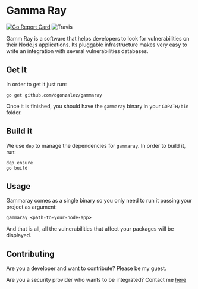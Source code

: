 # Gamma Ray
[![Go Report Card](https://goreportcard.com/badge/github.com/dgonzalez/gammaray)](https://goreportcard.com/report/github.com/dgonzalez/gammaray)
![Travis](https://travis-ci.org/dgonzalez/gammaray.svg?branch=master)

Gamm Ray is a software that helps developers to look for vulnerabilities on their Node.js
applications. Its pluggable infrastructure makes very easy to write an integration with
several vulnerabilities databases.

## Get It

In order to get it just run:

```
go get github.com/dgonzalez/gammaray
```
Once it is finished, you should have the `gammaray` binary in your `GOPATH/bin` folder.

## Build it

We use `dep` to manage the dependencies for `gammaray`. In order to build it, run:

```
dep ensure
go build
```

## Usage

Gammaray comes as a single binary so you only need to run it passing your project as argument:

```
gammaray <path-to-your-node-app>
```

And that is all, all the vulnerabilities that affect your packages will be displayed.

## Contributing

Are you a developer and want to contribute? Please be my guest.

Are you a security provider who wants to be integrated? Contact me [here](https://www.linkedin.com/in/david-gonzalez-microservices/)
